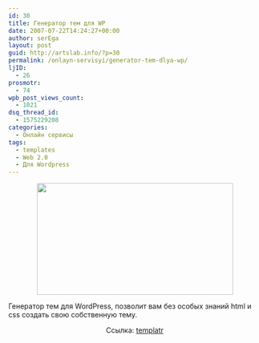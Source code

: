 ```yaml
---
id: 30
title: Генератор тем для WP
date: 2007-07-22T14:24:27+00:00
author: serEga
layout: post
guid: http://artslab.info/?p=30
permalink: /onlayn-servisyi/generator-tem-dlya-wp/
ljID:
  - 26
prosmotr:
  - 74
wpb_post_views_count:
  - 1021
dsq_thread_id:
  - 1575229208
categories:
  - Онлайн сервисы
tags:
  - templates
  - Web 2.0
  - Для Wordpress
---
```

<p style="text-align: center">
  <a href="http://artslab.info/wp-content/uploads/templlr9.jpg"><img src="http://artslab.info/wp-content/uploads/templlr9.jpg" alt="" title="templlr9" width="391" height="223" class="alignnone size-full wp-image-810" /></a>
</p>

Генератор тем для WordPress, позволит вам без особых знаний html и css создать свою собственную тему.

<p align="center">
  Ссылка: <a href="http://templatr.cc/" title="wordpress theme generator" target="_blank">templatr</a>
</p>